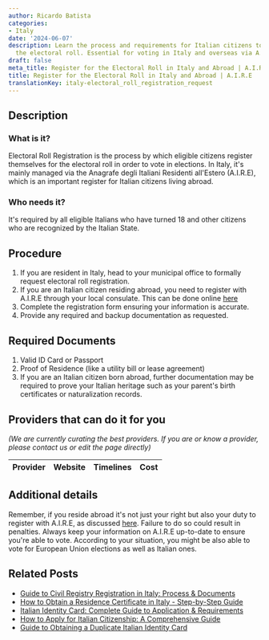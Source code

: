 ```yaml
---
author: Ricardo Batista
categories:
- Italy
date: '2024-06-07'
description: Learn the process and requirements for Italian citizens to register for
  the electoral roll. Essential for voting in Italy and overseas via A.I.R.E.
draft: false
meta_title: Register for the Electoral Roll in Italy and Abroad | A.I.R.E
title: Register for the Electoral Roll in Italy and Abroad | A.I.R.E
translationKey: italy-electoral_roll_registration_request
---
```


## Description
### What is it?
Electoral Roll Registration is the process by which eligible citizens register themselves for the electoral roll in order to vote in elections. In Italy, it's mainly managed via the Anagrafe degli Italiani Residenti all'Estero (A.I.R.E), which is an important register for Italian citizens living abroad.

### Who needs it?
It's required by all eligible Italians who have turned 18 and other citizens who are recognized by the Italian State.

## Procedure
1. If you are resident in Italy, head to your municipal office to formally request electoral roll registration.
2. If you are an Italian citizen residing abroad, you need to register with A.I.R.E through your local consulate. This can be done online [here](https://serviziconsolari.esteri.it/ScoFE/home.do)
3. Complete the registration form ensuring your information is accurate.
4. Provide any required and backup documentation as requested.

## Required Documents
1. Valid ID Card or Passport
2. Proof of Residence (like a utility bill or lease agreement)
3. If you are an Italian citizen born abroad, further documentation may be required to prove your Italian heritage such as your parent's birth certificates or naturalization records.

## Providers that can do it for you

_(We are currently curating the best providers. If you are or know a provider, please contact us or edit the page directly)_

| Provider        |     Website     |     Timelines    |       Cost      |
| :-------------: | :-------------: |  :-------------: | :-------------: |

## Additional details
Remember, if you reside abroad it's not just your right but also your duty to register with A.I.R.E, as discussed [here](https://www.esteri.it/mae/it/servizi/italiani-all-estero/serviziconsolari.html). Failure to do so could result in penalties. Always keep your information on A.I.R.E up-to-date to ensure you're able to vote. According to your situation, you might be also able to vote for European Union elections as well as Italian ones.


## Related Posts

- [Guide to Civil Registry Registration in Italy: Process & Documents](https://tramitit.com/guides/italy/registration_in_the_civil_registry/)
- [How to Obtain a Residence Certificate in Italy - Step-by-Step Guide](https://tramitit.com/guides/italy/residence_certificate_request/)
- [Italian Identity Card: Complete Guide to Application & Requirements](https://tramitit.com/guides/italy/identity_card_request/)
- [How to Apply for Italian Citizenship: A Comprehensive Guide](https://tramitit.com/guides/italy/italian_citizenship_application/)
- [Guide to Obtaining a Duplicate Italian Identity Card](https://tramitit.com/guides/italy/duplicate_identity_card_request/)